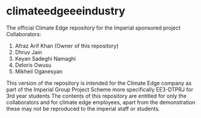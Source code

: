 # climateedgeeeindustry
The official Climate Edge repository for the Imperial sponsored project
Collaborators:

1) Afraz Arif Khan (Owner of this repository)
2) Dhruv Jain
3) Keyan Sadeghi Namaghi
4) Deloris Owusu
5) Mikheil Oganesyan

This version of the repository is intended for the Climate Edge company as part of the Imperial Group Project Scheme more specifically EE3-DTPRJ for 3rd year students
The contents of this repository are entitled for only the collaborators and for climate edge employees, apart from the demonstration these may not be reproduced to the imperial staff or students.
